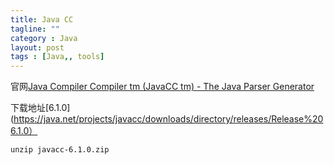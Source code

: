 ```yaml
---
title: Java CC
tagline: ""
category : Java
layout: post
tags : [Java,, tools]
---
```




官网[Java Compiler Compiler tm (JavaCC tm) - The Java Parser Generator](https://javacc.java.net/)

下载地址[6.1.0](https://java.net/projects/javacc/downloads/directory/releases/Release%206.1.0）

```
unzip javacc-6.1.0.zip 
```
